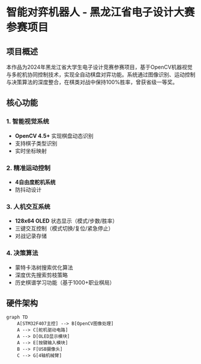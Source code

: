 # 智能对弈机器人 - 黑龙江省电子设计大赛参赛项目

## 项目概述
本作品为2024年黑龙江省大学生电子设计竞赛参赛项目，基于OpenCV机器视觉与多舵机协同控制技术，实现全自动棋盘对弈功能。系统通过图像识别、运动控制与决策算法的深度整合，在棋类对战中保持100%胜率，曾获省级一等奖。

## 核心功能
### 1. 智能视觉系统
- **OpenCV 4.5+** 实现棋盘动态识别
- 支持棋子类型识别
- 实时坐标映射

### 2. 精准运动控制
- **4自由度舵机系统**
- 防抖动设计

### 3. 人机交互系统
- **128x64 OLED** 状态显示（模式/步数/胜率）
- 三键交互控制（模式切换/复位/紧急停止）
- 对战记录存储

### 4. 决策算法
- 蒙特卡洛树搜索优化算法
- 深度优先搜索剪枝策略
- 历史棋谱学习功能（基于1000+职业棋局）

## 硬件架构
```mermaid
graph TD
    A[STM32F407主控] --> B[OpenCV图像处理]
    A --> C[舵机驱动电路]
    A --> D[OLED显示模块]
    A --> E[按键输入模块]
    B --> F[USB摄像头]
    C --> G[4轴机械臂]
